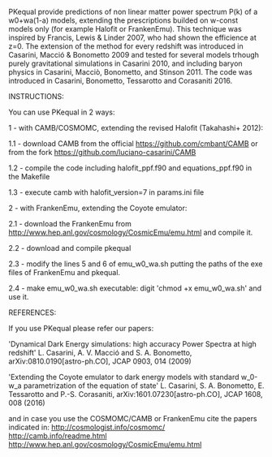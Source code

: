 PKequal provide predictions of non linear matter power spectrum P(k) of 
a w0+wa(1-a) models, extending the prescriptions builded on w-const 
models only (for example Halofit or FrankenEmu). This technique was 
inspired by Francis, Lewis & Linder 2007, who had shown the efficience 
at z=0. The extension of the method for every redshift was introduced 
in Casarini, Macció & Bonometto 2009 and tested for several models 
trhough purely gravitational simulations in Casarini 2010, and 
including baryon physics in Casarini, Macciò, Bonometto, and Stinson 
2011. The code was introduced in Casarini, Bonometto, Tessarotto and 
Corasaniti 2016.

INSTRUCTIONS:

You can use PKequal in 2 ways:

1 - with CAMB/COSMOMC, extending the revised Halofit (Takahashi+ 2012):

1.1 - download CAMB from the official https://github.com/cmbant/CAMB or 
from the fork https://github.com/luciano-casarini/CAMB

1.2 - compile the code including halofit_ppf.f90 and equations_ppf.f90 
in the Makefile

1.3 - execute camb with halofit_version=7 in params.ini file

2 - with FrankenEmu, extending the Coyote emulator:

2.1 - download the FrankenEmu from 
http://www.hep.anl.gov/cosmology/CosmicEmu/emu.html and compile it.

2.2 - download and compile pkequal

2.3 - modify the lines 5 and 6 of emu_w0_wa.sh putting the paths of the 
exe files of FrankenEmu and pkequal.

2.4 - make emu_w0_wa.sh executable: digit 'chmod +x emu_w0_wa.sh' and 
use it.

REFERENCES:

If you use PKequal please refer our papers:

'Dynamical Dark Energy simulations: high accuracy Power Spectra at high 
redshift' L. Casarini, A. V. Macció and S. A. Bonometto, 
arXiv:0810.0190[astro-ph.CO], JCAP 0903, 014 (2009)

'Extending the Coyote emulator to dark energy models with standard 
w_0-w_a parametrization of the equation of state' L. Casarini, S. A. 
Bonometto, E. Tessarotto and P.-S. Corasaniti, 
arXiv:1601.07230[astro-ph.CO], JCAP 1608, 008 (2016) 

and in case you use the COSMOMC/CAMB or FrankenEmu cite the papers 
indicated in: http://cosmologist.info/cosmomc/ 
http://camb.info/readme.html 
http://www.hep.anl.gov/cosmology/CosmicEmu/emu.html
